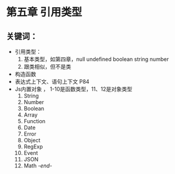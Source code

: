 # 第五章 引用类型

## 关键词：
* 引用类型：
    1. 基本类型，如第四章，null undefined boolean string number
    2. 跟类相似，但不是类
* 构造函数
* 表达式上下文、语句上下文 P84
* Js内置对象 ， 1-10是函数类型，11、12是对象类型
  1. String
  2. Number
  3. Boolean
  4. Array
  5. Function
  6. Date
  7. Error
  8. Object
  9. RegExp
  10. Event
  11. JSON
  12. Math
*-end-*
